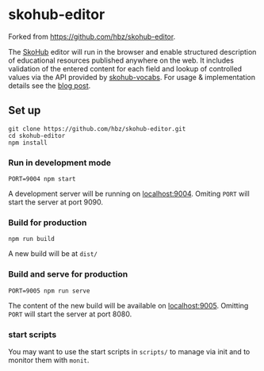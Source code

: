 # skohub-editor

Forked from https://github.com/hbz/skohub-editor.

The [SkoHub](https://skohub.io) editor will run in the browser and enable structured description of educational resources published anywhere on the web. It includes validation of the entered content for each field and lookup of controlled values via the API provided by [skohub-vocabs](https://github.com/hbz/skohub-vocabs). For usage & implementation details see the [blog post](https://blog.lobid.org/2020/03/31/skohub-editor.html).


## Set up
```
git clone https://github.com/hbz/skohub-editor.git
cd skohub-editor
npm install
```

### Run in development mode
```
PORT=9004 npm start
```
A development server will be running on [localhost:9004](http://localhost:9004).
Omiting `PORT` will start the server at port 9090.

### Build for production
```
npm run build
```
A new build will be at `dist/`

### Build and serve for production
```
PORT=9005 npm run serve
```
The content of the new build will be available on [localhost:9005](http://localhost:9005).
Omitting `PORT` will start the server at port 8080.

### start scripts
You may want to use the start scripts in `scripts/` to manage via init and to monitor them with `monit`.
